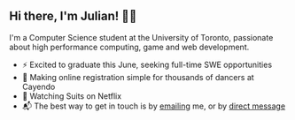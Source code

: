 ## Hi there, I'm Julian! 👋🏽

I'm a Computer Science student at the University of Toronto, passionate about high performance computing, game and web development.

- :zap: Excited to graduate this June, seeking full-time SWE opportunities
- :hammer: Making online registration simple for thousands of dancers at Cayendo
- :movie_camera: Watching Suits on Netflix
- :mailbox_with_mail: The best way to get in touch is by <a href="mailto:jumf2222@gmail.com">emailing</a> me, or by <a href="https://www.linkedin.com/in/julian-de-rushe/" target="_blank">direct message</a>
